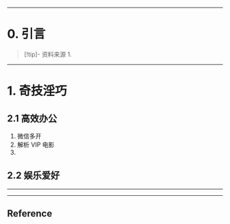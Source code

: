 ```table-of-contents
```
---
# 0. 引言
> [!tip]- 资料来源
> 1. 

----
# 1. 奇技淫巧 
## 2.1 高效办公 
1. 微信多开 
2. 解析 VIP 电影 
3. 


## 2.2 娱乐爱好 





---
---
## Reference 



